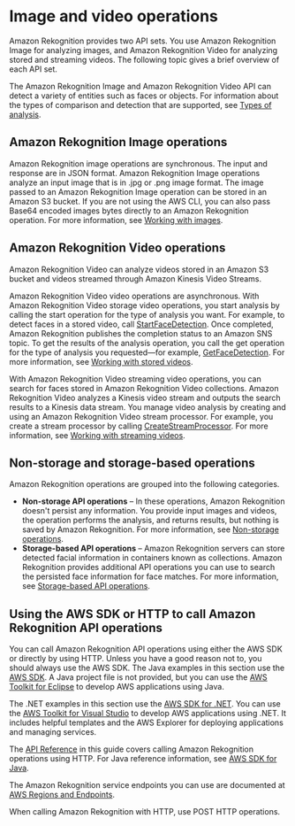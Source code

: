 # Image and video operations<a name="how-it-works-operations-intro"></a>

Amazon Rekognition provides two API sets\. You use Amazon Rekognition Image for analyzing images, and Amazon Rekognition Video for analyzing stored and streaming videos\. The following topic gives a brief overview of each API set\.

The Amazon Rekognition Image and Amazon Rekognition Video API can detect a variety of entities such as faces or objects\. For information about the types of comparison and detection that are supported, see [Types of analysis](how-it-works-types.md)\.

## Amazon Rekognition Image operations<a name="how-it-works-operations-images"></a>

Amazon Rekognition image operations are synchronous\. The input and response are in JSON format\. Amazon Rekognition Image operations analyze an input image that is in \.jpg or \.png image format\. The image passed to an Amazon Rekognition Image operation can be stored in an Amazon S3 bucket\. If you are not using the AWS CLI, you can also pass Base64 encoded images bytes directly to an Amazon Rekognition operation\. For more information, see [Working with images](images.md)\.

## Amazon Rekognition Video operations<a name="how-it-works-operations-video-intro"></a>

Amazon Rekognition Video can analyze videos stored in an Amazon S3 bucket and videos streamed through Amazon Kinesis Video Streams\.

Amazon Rekognition Video video operations are asynchronous\. With Amazon Rekognition Video storage video operations, you start analysis by calling the start operation for the type of analysis you want\. For example, to detect faces in a stored video, call [StartFaceDetection](API_StartFaceDetection.md)\. Once completed, Amazon Rekognition publishes the completion status to an Amazon SNS topic\. To get the results of the analysis operation, you call the get operation for the type of analysis you requested—for example, [GetFaceDetection](API_GetFaceDetection.md)\. For more information, see [Working with stored videos](video.md)\. 

With Amazon Rekognition Video streaming video operations, you can search for faces stored in Amazon Rekognition Video collections\. Amazon Rekognition Video analyzes a Kinesis video stream and outputs the search results to a Kinesis data stream\. You manage video analysis by creating and using an Amazon Rekognition Video stream processor\. For example, you create a stream processor by calling [CreateStreamProcessor](API_CreateStreamProcessor.md)\. For more information, see [Working with streaming videos](streaming-video.md)\. 

## Non\-storage and storage\-based operations<a name="how-it-works-operations-video-storage"></a>

Amazon Rekognition operations are grouped into the following categories\.
+ **Non\-storage API operations** – In these operations, Amazon Rekognition doesn't persist any information\. You provide input images and videos, the operation performs the analysis, and returns results, but nothing is saved by Amazon Rekognition\. For more information, see [Non\-storage operations](how-it-works-storage-non-storage.md#how-it-works-non-storage)\.
+ **Storage\-based API operations** – Amazon Rekognition servers can store detected facial information in containers known as collections\. Amazon Rekognition provides additional API operations you can use to search the persisted face information for face matches\. For more information, see [Storage\-based API operations](how-it-works-storage-non-storage.md#how-it-works-storage-based)\.

## Using the AWS SDK or HTTP to call Amazon Rekognition API operations<a name="images-java-http"></a>

You can call Amazon Rekognition API operations using either the AWS SDK or directly by using HTTP\. Unless you have a good reason not to, you should always use the AWS SDK\. The Java examples in this section use the [AWS SDK](https://docs.aws.amazon.com/sdk-for-java/v1/developer-guide/setup-install.html)\. A Java project file is not provided, but you can use the [AWS Toolkit for Eclipse](https://docs.aws.amazon.com/AWSToolkitEclipse/latest/GettingStartedGuide/) to develop AWS applications using Java\. 

The \.NET examples in this section use the [AWS SDK for \.NET](https://docs.aws.amazon.com/sdk-for-net/latest/developer-guide/welcome.html)\. You can use the [AWS Toolkit for Visual Studio](https://docs.aws.amazon.com/AWSToolkitVS/latest/UserGuide/welcome.html) to develop AWS applications using \.NET\. It includes helpful templates and the AWS Explorer for deploying applications and managing services\. 

The [API Reference](API_Reference.md) in this guide covers calling Amazon Rekognition operations using HTTP\. For Java reference information, see [AWS SDK for Java](https://docs.aws.amazon.com/AWSJavaSDK/latest/javadoc/index.html)\.

The Amazon Rekognition service endpoints you can use are documented at [AWS Regions and Endpoints](https://docs.aws.amazon.com/general/latest/gr/rande.html#rekognition_region)\. 

When calling Amazon Rekognition with HTTP, use POST HTTP operations\.